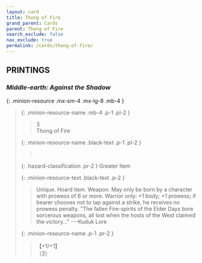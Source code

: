 ```yaml
---
layout: card
title: Thong of Fire
grand_parent: Cards
parent: Thong of Fire
search_exclude: false
nav_exclude: true
permalink: /cards/thong-of-fire/
---
```


## PRINTINGS


### _Middle-earth: Against the Shadow_

{: .minion-resource .mx-sm-4 .mx-lg-8 .mb-4 }
> {: .minion-resource-name .mb-4 .p-1 .pl-2 }
> > <div class="hazard-mp">3</div>
> > <div class="card-name">Thong of Fire</div>
>
> {: .minion-resource-name .black-text .p-1 .pl-2 }
> > &nbsp;
>
> {: .hazard-classification .pr-2 }
> Greater Item
>
> {: .minion-resource-text .black-text .p-2 }
> > Unique. Hoard item. Weapon. May only be born by a character with prowess of 6 or more. Warrior only: +1 body; +1 prowess; if bearer chooses not to tap against a strike, he receives no prowess penalty.  "The fallen Fire-spirits of the Elder Days bore sorcerous weapons, all lost when the hosts of the West claimed the victory..." ---Kuduk Lore 
> 
> {: .minion-resource-name .p-1 .pr-2 }
> > <div class="card-shield">【+1/+1】</div>
> > <div class="card-corruption-white">〔3〕</div>
